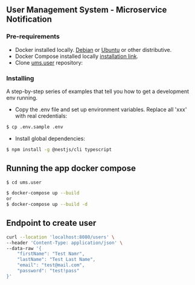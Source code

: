## User Management System - Microservice Notification

### Pre-requirements

- Docker installed locally. [Debian](https://docs.docker.com/engine/install/debian/)
  or [Ubuntu](https://docs.docker.com/engine/install/ubuntu/) or other distributive.
- Docker Compose installed locally [installation link](https://docs.docker.com/compose/install/).
- Clone [ums.user](https://github.com/yuliia1024/ums.user) repository:


### Installing

A step-by-step series of examples that tell you how to get a development env running.

- Copy the .env file and set up environment variables. Replace all 'xxx' with real credentials:

```bash
$ cp .env.sample .env
```

- Install global dependencies:

```bash
$ npm install -g @nestjs/cli typescript
```

## Running the app docker compose

```bash
$ cd ums.user

$ docker-compose up --build 
or 
$ docker-compose up --build -d
```

## Endpoint to create user
```bash
curl --location 'localhost:8080/users' \
--header 'Content-Type: application/json' \
--data-raw '{
    "firstName": "Test Namr",
    "lastName": "Test Last Name",
    "email": "test@mail.com",
    "password": "test!pass"
}'
```

